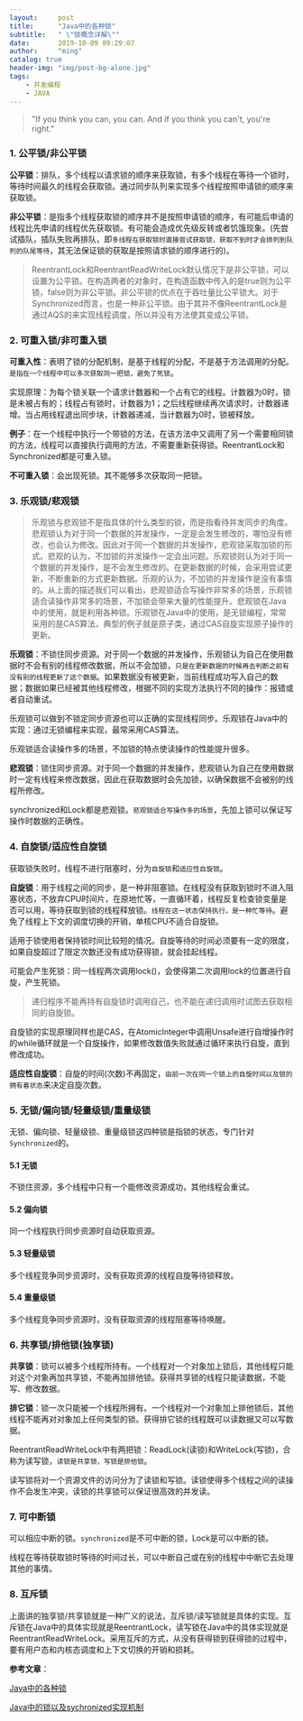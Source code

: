 ```yaml
---
layout:     post
title:      "Java中的各种锁"
subtitle:   " \"锁概念详解\""
date:       2019-10-09 09:29:07
author:     "ming"
catalog: true
header-img: "img/post-bg-alone.jpg"
tags:
    - 并发编程
    - JAVA
---
```


> "If you think you can, you can. And if you think you can't, you're right."

### 1. 公平锁/非公平锁

**公平锁**：排队，多个线程以请求锁的顺序来获取锁，有多个线程在等待一个锁时，等待时间最久的线程会获取锁。通过同步队列来实现多个线程按照申请锁的顺序来获取锁。

**非公平锁**：是指多个线程获取锁的顺序并不是按照申请锁的顺序，有可能后申请的线程比先申请的线程优先获取锁。有可能会造成优先级反转或者饥饿现象。(先尝试插队，插队失败再排队，即`多线程在获取锁时直接尝试获取锁，获取不到时才会排列到队列的队尾等待`，其无法保证锁的获取是按照请求锁的顺序进行的)。

> ReentrantLock和ReentrantReadWriteLock默认情况下是非公平锁，可以设置为公平锁。在构造两者的对象时，在构造函数中传入的是true则为公平锁，false则为非公平锁。非公平锁的优点在于吞吐量比公平锁大。对于Synchronized而言，也是一种非公平锁。由于其并不像ReentrantLock是通过AQS的来实现线程调度，所以并没有方法使其变成公平锁。

### 2. 可重入锁/非可重入锁

**可重入性**：表明了锁的分配机制，是基于线程的分配，不是基于方法调用的分配。`是指在一个线程中可以多次获取同一把锁，避免了死锁`。

实现原理：为每个锁关联一个请求计数器和一个占有它的线程。计数器为0时，锁是未被占有的；线程占有锁时，计数器为1；之后线程继续再次请求时，计数器递增。当占用线程退出同步块，计数器递减，当计数器为0时，锁被释放。

**例子**：在一个线程中执行一个带锁的方法，在该方法中又调用了另一个需要相同锁的方法，线程可以直接执行调用的方法，不需要重新获得锁。ReentrantLock和Synchronized都是可重入锁。

**不可重入锁**：会出现死锁。其不能够多次获取同一把锁。

### 3. 乐观锁/悲观锁

> 乐观锁与悲观锁不是指具体的什么类型的锁，而是指看待并发同步的角度。悲观锁认为对于同一个数据的并发操作，一定是会发生修改的，哪怕没有修改，也会认为修改。因此对于同一个数据的并发操作，悲观锁采取加锁的形式。悲观的认为，不加锁的并发操作一定会出问题。乐观锁则认为对于同一个数据的并发操作，是不会发生修改的。在更新数据的时候，会采用尝试更新，不断重新的方式更新数据。乐观的认为，不加锁的并发操作是没有事情的。从上面的描述我们可以看出，悲观锁适合写操作非常多的场景，乐观锁适合读操作非常多的场景，不加锁会带来大量的性能提升。悲观锁在Java中的使用，就是利用各种锁。乐观锁在Java中的使用，是无锁编程，常常采用的是CAS算法，典型的例子就是原子类，通过CAS自旋实现原子操作的更新。

**乐观锁**：不锁住同步资源。对于同一个数据的并发操作，乐观锁认为自己在使用数据时不会有别的线程修改数据，所以不会加锁，`只是在更新数据的时候再去判断之前有没有别的线程更新了这个数据`。如果数据没有被更新，当前线程成功写入自己的数据；数据如果已经被其他线程修改，根据不同的实现方法执行不同的操作：报错或者自动重试。

乐观锁可以做到不锁定同步资源也可以正确的实现线程同步。乐观锁在Java中的实现：通过无锁编程来实现，最常采用CAS算法。

乐观锁适合读操作多的场景，不加锁的特点使读操作的性能提升很多。

**悲观锁**：锁住同步资源。对于同一个数据的并发操作，悲观锁认为自己在使用数据时一定有线程来修改数据，因此在获取数据时会先加锁，以确保数据不会被别的线程所修改。

synchronized和Lock都是悲观锁。`悲观锁适合写操作多的场景`，先加上锁可以保证写操作时数据的正确性。

### 4. 自旋锁/适应性自旋锁

获取锁失败时，线程不进行阻塞时，分为`自旋锁`和`适应性自旋锁`。

**自旋锁**：用于线程之间的同步，是一种非阻塞锁。在线程没有获取到锁时不进入阻塞状态，不放弃CPU时间片，在原地忙等，一直循环着，线程反复检查锁变量是否可以用，等待获取到锁的线程释放锁。`线程在这一状态保持执行，是一种忙等待`。避免了线程上下文的调度切换的开销，单核CPU不适合自旋锁。

适用于锁使用者保持锁时间比较短的情况。自旋等待的时间必须要有一定的限度，如果自旋超过了限定次数还没有成功获得锁，就会挂起线程。

可能会产生死锁：同一线程两次调用lock()，会使得第二次调用lock的位置进行自旋，产生死锁。

> 递归程序不能再持有自旋锁时调用自己，也不能在递归调用时试图去获取相同的自旋锁。

自旋锁的实现原理同样也是CAS，在AtomicInteger中调用Unsafe进行自增操作时的while循环就是一个自旋操作，如果修改数值失败就通过循环来执行自旋，直到修改成功。

**适应性自旋锁**：自旋的时间(次数)不再固定，`由前一次在同一个锁上的自旋时间以及锁的拥有着状态`来决定自旋次数。

### 5. 无锁/偏向锁/轻量级锁/重量级锁

无锁、偏向锁、轻量级锁、重量级锁这四种锁是指锁的状态，专门针对`Synchronized`的。

#### 5.1 无锁

不锁住资源，多个线程中只有一个能修改资源成功，其他线程会重试。

#### 5.2 偏向锁

同一个线程执行同步资源时自动获取资源。

#### 5.3 轻量级锁

多个线程竞争同步资源时，没有获取资源的线程自旋等待锁释放。

#### 5.4 重量级锁

多个线程竞争同步资源时，没有获取资源的线程阻塞等待唤醒。

### 6. 共享锁/排他锁(独享锁)

**共享锁**：锁可以被多个线程所持有。一个线程对一个对象加上锁后，其他线程只能对这个对象再加共享锁，不能再加排他锁。获得共享锁的线程只能读数据，不能写、修改数据。

**排它锁**：锁一次只能被一个线程所拥有。一个线程对一个对象加上排他锁后，其他线程不能再对对象加上任何类型的锁。获得排它锁的线程既可以读数据又可以写数据。

ReentrantReadWriteLock中有两把锁：ReadLock(读锁)和WriteLock(写锁)，合称为读写锁，`读锁是共享锁，写锁是排他锁`。

读写锁将对一个资源文件的访问分为了读锁和写锁。读锁使得多个线程之间的读操作不会发生冲突，读锁的共享锁可以保证很高效的并发读。

### 7. 可中断锁

可以相应中断的锁。`synchronized`是不可中断的锁，Lock是可以中断的锁。

线程在等待获取锁时等待的时间过长，可以中断自己或在别的线程中中断它去处理其他的事情。

### 8. 互斥锁

上面讲的独享锁/共享锁就是一种广义的说法，互斥锁/读写锁就是具体的实现。互斥锁在Java中的具体实现就是ReentrantLock，读写锁在Java中的具体实现就是ReentrantReadWriteLock。采用互斥的方式，从没有获得锁到获得锁的过程中，要有用户态和内核态调度和上下文切换的开销和损耗。

**参考文章**：

[Java中的各种锁](https://www.jianshu.com/p/fa693c57421d)

[Java中的锁以及sychronized实现机制](https://segmentfault.com/a/1190000013512810?utm_source=tag-newest)